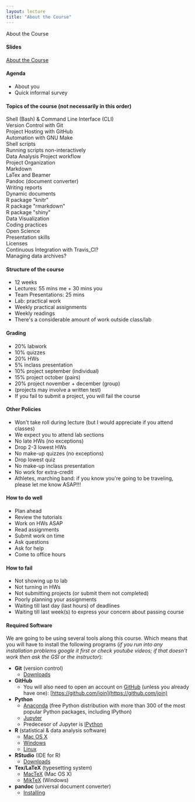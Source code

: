 ```yaml
---
layout: lecture
title: "About the Course"
---
```


<p class="message">
  About the Course
</p>


<h4>
	<span class="fa fa-picture-o fa-lg main-list-item-icon"></span>
	Slides
</h4>

<a href="" target="_blank">About the Course</a>


<h4>
	<span class="fa fa-bars fa-lg main-list-item-icon"></span>
	Agenda
</h4>

- About you
- Quick informal survey


#### Topics of the course (not necessarily in this order)

<i class="fa fa-folder"></i> Shell (Bash) & Command Line Interface (CLI)<br>
<i class="fa fa-git"></i> Version Control with Git <br>
<i class="fa fa-github"></i> Project Hosting with GitHub<br>
<i class="fa fa-gears"></i> Automation with GNU Make<br>
<i class="fa fa-terminal"></i> Shell scripts<br>
<i class="fa fa-spinner"></i> Running scripts non-interactively<br>
<i class="fa fa-refresh"></i> Data Analysis Project workflow<br>
<i class="fa fa-sitemap"></i> Project Organization <br>
<i class="fa fa-level-down"></i> Markdown<br>
<i class="fa fa-font"></i> LaTex and Beamer<br>
<i class="fa fa-arrows-alt"></i> Pandoc (document converter)<br>
<i class="fa fa-pencil-square-o"></i> Writing reports<br>
<i class="fa fa-file-code-o"></i> Dynamic documents<br>
<i class="fa fa-puzzle-piece"></i> R package "knitr"<br>
<i class="fa fa-recycle"></i> R package "rmarkdown"<br>
<i class="fa fa-sliders"></i> R package "shiny"<br>
<i class="fa fa-bar-chart"></i> Data Visualization<br>
<i class="fa fa-code"></i> Coding practices<br>
<i class="fa fa-unlock"></i> Open Science<br>
<i class="fa fa-picture-o"></i> Presentation skills<br>
<i class="fa fa-cc"></i> Licenses<br>
<i class="fa fa-check-square"></i> Continuous Integration with Travis_CI?<br>
<i class="fa fa-database"></i> Managing data archives?<br>


<h4>
	<span class="fa fa-map fa-lg main-list-item-icon"></span>
	Structure of the course
</h4>

- 12 weeks
- Lectures: 55 mins me + 30 mins you
- Team Presentations: 25 mins
- Lab: practical work
- Weekly practical assignments
- Weekly readings
- There's a considerable amount of work outside class/lab


<h4>
	<span class="fa fa-list-ul fa-lg main-list-item-icon"></span>
	Grading
</h4>

- 20% labwork
- 10% quizzes
- 20% HWs
-  5% inclass presentation
- 10% project september (individual)
- 15% project october (pairs)
- 20% project november + december (group)
- (projects may involve a written test)
- If you fail to submit a project, you will fail the course


<h4>
	<span class="fa fa-gavel fa-lg main-list-item-icon"></span>
	Other Policies
</h4>

- Won't take roll during lecture
(but I would appreciate if you attend classes)
- We expect you to attend lab sections
- No late HWs (no exceptions)
- Drop 2-3 lowest HWs
- No make-up quizzes (no exceptions)
- Drop lowest quiz
- No make-up inclass presentation
- No work for extra-credit
- Athletes, marching band: if you know you're going to
be traveling, please let me know ASAP!!!


<h4>
	<span class="fa fa-thumbs-up fa-lg main-list-item-icon"></span>
	How to do well
</h4>

- Plan ahead
- Review the tutorials
- Work on HWs ASAP
- Read assignments
- Submit work on time
- Ask questions
- Ask for help
- Come to office hours


<h4>
	<span class="fa fa-thumbs-down fa-lg main-list-item-icon"></span>
	How to fail
</h4>

- Not showing up to lab
- Not turning in HWs
- Not submitting projects (or submit them not completed)
- Poorly planning your assignments
- Waiting till last day (last hours) of deadlines
- Waiting till last week(s) to express your concern about passing course


<h4>
	<span class="fa fa-download fa-lg main-list-item-icon"></span>
	Required Software
</h4>

We are going to be using several tools along this course. Which means that you will have to install the following programs (_if you run into any installation problems google it first or check youtube videos; if that doesn't work then ask the GSI or the instructor_):

- __Git__ (version control)
	- [Downloads](https://git-scm.com/downloads)
- __GitHub__
	- You will also need to open an account on [GitHub](https://github.com/) (unless you already have one): [https://github.com/join](https://github.com/join)
- __Python__
	- [Anaconda](https://www.continuum.io/downloads) (free Python distribution with more than 300 of the most popular Python packages, including IPython)
	- [Jupyter](http://jupyter.readthedocs.org/en/latest/install.html) 
	- Predecesor of Jupyter is [IPython](http://ipython.org/install.html) 
- __R__ (statistical & data analysis software)
	- [Mac OS X](https://cran.r-project.org/bin/macosx/)
	- [Windows](https://cran.r-project.org/bin/windows/base/)
	- [Linux](https://cran.r-project.org/bin/linux/)
- __RStudio__ (IDE for R)
	- [Downloads](https://www.rstudio.com/products/rstudio/download/)
- __Tex/LaTeX__ (typesetting system)
	- [MacTeX](https://tug.org/mactex/) (Mac OS X)
	- [MikTeX](http://miktex.org/download) (Windows)
- __pandoc__ (universal document converter)
	- [Installing](http://pandoc.org/installing.html)

